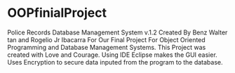 # OOPfinialProject
Police Records Database Management System v.1.2 
Created By Benz Walter tan and Rogelio Jr Ibacarra
For Our Final Project For Object Oriented Programming and Database Management Systems.
This Project was created with Love and Courage.
Using IDE Eclipse makes the GUI easier.
Uses Encryption to secure data inputed from the program to the database.

